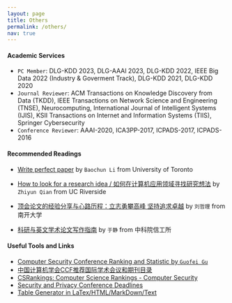 ```yaml
---
layout: page
title: Others
permalink: /others/
nav: true
---
```


#### Academic Services

- `PC Member`: DLG-KDD 2023, DLG-AAAI 2023, DLG-KDD 2022, IEEE Big Data 2022 (Industry & Goverment Track), DLG-KDD 2021, DLG-KDD 2020
- `Journal Reviewer`: ACM Transactions on Knowledge Discovery from Data (TKDD), IEEE Transactions on Network Science and Engineering (TNSE), Neurocomputing, International Journal of Intelligent Systems (IJIS), KSII Transactions on Internet and Information Systems (TIIS), Springer Cybersecurity
- `Conference Reviewer`: AAAI-2020, ICA3PP-2017, ICPADS-2017, ICPADS-2016

#### Recommended Readings

- [Write perfect paper](https://iqua.ece.toronto.edu/papers/writing-perfect-papers-2021.pdf) by `Baochun Li` from University of Toronto

- [How to look for a research idea / 如何在计算机应用领域寻找研究想法](https://zhuanlan.zhihu.com/p/341685279) by `Zhiyun Qian` from UC Riverside

- [顶会论文的经验分享与心路历程：立志勇攀高峰 坚持追求卓越](https://zhuanlan.zhihu.com/p/512528671) by `刘哲理` from 南开大学

- [科研与英文学术论文写作指南](https://mmlab-iie.github.io/course/) by `于静` from 中科院信工所


#### Useful Tools and Links

- [Computer Security Conference Ranking and Statistic by `Guofei Gu`](https://people.engr.tamu.edu/guofei/sec_conf_stat.htm)
- [中国计算机学会CCF推荐国际学术会议和期刊目录](https://www.ccf.org.cn/Academic_Evaluation/By_category/)
- [CSRankings: Computer Science Rankings - Computer Security](http://csrankings.org/#/fromyear/2011/toyear/2021/index?none&cn)
- [Security and Privacy Conference Deadlines](https://sec-deadlines.github.io/)
- [Table Generator in LaTex/HTML/MarkDown/Text](https://www.tablesgenerator.com)

